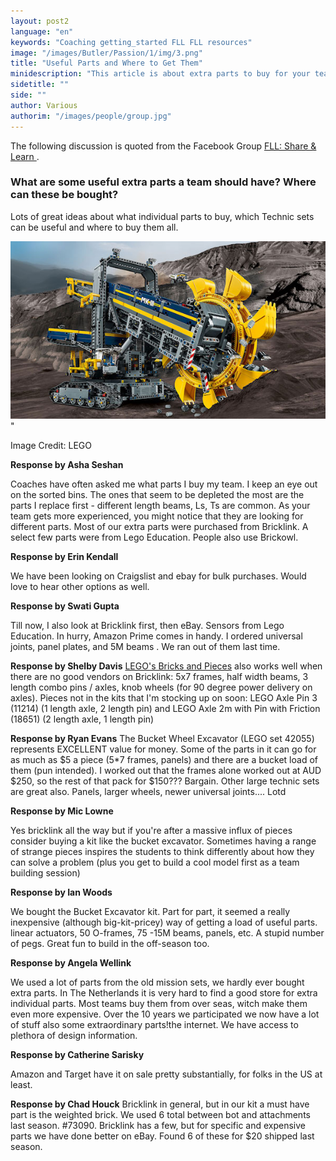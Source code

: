 ```yaml
---
layout: post2
language: "en"
keywords: "Coaching getting_started FLL FLL resources"
image: "/images/Butler/Passion/1/img/3.png"
title: "Useful Parts and Where to Get Them"
minidescription: "This article is about extra parts to buy for your team."
sidetitle: ""
side: ""
author: Various
authorim: "/images/people/group.jpg"
---
```


The following discussion is quoted from the Facebook Group <a href="https://www.facebook.com/groups/FLLShareandLearn/">FLL: Share & Learn </a>.

### What are some useful extra parts a team should have? Where can these be bought?

Lots of great ideas about what individual parts to buy, which Technic sets can be useful and where to buy them all.

<img src="/images/coachcorner/bucketwheel.jpg" style="max-width: 100%" />"

Image Credit: LEGO

**Response by Asha Seshan**

Coaches have often asked me what parts I buy my team. I keep an eye out on the sorted bins. The ones that seem to be depleted the most are the parts I replace first - different length beams, Ls, Ts are common. As your team gets more experienced, you might notice that they are looking for different parts. Most of our extra parts were purchased from Bricklink. A select few parts were from Lego Education. People also use Brickowl.

**Response by Erin Kendall**

 We have been looking on Craigslist and ebay for bulk purchases. Would love to hear other options as well.


**Response by Swati Gupta** 

Till now, I also look at Bricklink first, then eBay. Sensors from Lego Education. In hurry, Amazon Prime comes in handy. I ordered universal joints, panel plates, and 5M beams . We ran out of them last time.

**Response by Shelby Davis** 
<a href= "https://www.lego.com/en-us/service/replacementparts/sale">LEGO's Bricks and Pieces</a> also works well when there are no good vendors on Bricklink: 5x7 frames, half width beams, 3 length combo pins / axles, knob wheels (for 90 degree power delivery on axles). Pieces not in the kits that I'm stocking up on soon: LEGO Axle Pin 3 (11214) (1 length axle, 2 length pin) and LEGO Axle 2m with Pin with Friction (18651) (2 length axle, 1 length pin)


**Response by Ryan Evans** 
The Bucket Wheel Excavator (LEGO set 42055) represents EXCELLENT value for money. Some of the parts in it can go for as much as $5 a piece (5*7 frames, panels) and there are a bucket load of them (pun intended). I worked out that the frames alone worked out at AUD $250, so the rest of that pack for $150??? Bargain. Other large technic sets are great also. Panels, larger wheels, newer universal joints.... Lotd

**Response by Mic Lowne** 

Yes bricklink all the way but if you're after a massive influx of pieces consider buying a kit like the bucket excavator. Sometimes having a range of strange pieces inspires the students to think differently about how they can solve a problem (plus you get to build a cool model first as a team building session)

**Response by Ian Woods**

We bought the Bucket Excavator kit. Part for part, it seemed a really inexpensive (although big-kit-pricey) way of getting a load of useful parts. linear actuators, 50 O-frames, 75 -15M beams, panels, etc. A stupid number of pegs. Great fun to build in the off-season too.

**Response by Angela Wellink** 

We used a lot of parts from the old mission sets, we hardly ever bought extra parts. In The Netherlands it is very hard to find a good store for extra individual parts. Most teams buy them from over seas, witch make them even more expensive. Over the 10 years we participated we now have a lot of stuff also some extraordinary parts!the internet. We have access to plethora of design information.

**Response by Catherine Sarisky** 

Amazon and Target have it on sale pretty substantially, for folks in the US at least.

**Response by Chad Houck** 
Bricklink in general, but in our kit a must have part is the weighted brick. We used 6 total between bot and attachments last season. #73090. Bricklink has a few, but for specific and expensive parts we have done better on eBay. Found 6 of these for $20 shipped last season.




